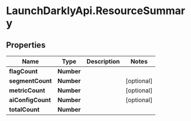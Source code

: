 # LaunchDarklyApi.ResourceSummary

## Properties

Name | Type | Description | Notes
------------ | ------------- | ------------- | -------------
**flagCount** | **Number** |  | 
**segmentCount** | **Number** |  | [optional] 
**metricCount** | **Number** |  | [optional] 
**aiConfigCount** | **Number** |  | [optional] 
**totalCount** | **Number** |  | 


